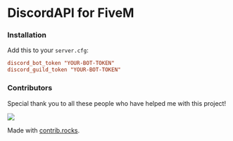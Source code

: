 # DiscordAPI for FiveM

### Installation

Add this to your `server.cfg`:

```cfg
discord_bot_token "YOUR-BOT-TOKEN"
discord_guild_token "YOUR-BOT-TOKEN"
```

### Contributors      

Special thank you to all these people who have helped me with this project!

<a href="https://github.com/Nope2255/DiscordAPI/graphs/contributors">
  <img src="https://contrib.rocks/image?repo=Nope2255/DiscordAPI" />
</a>

Made with [contrib.rocks](https://contrib.rocks).
